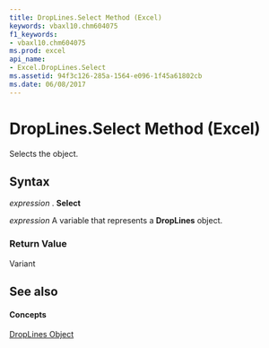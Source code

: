 ```yaml
---
title: DropLines.Select Method (Excel)
keywords: vbaxl10.chm604075
f1_keywords:
- vbaxl10.chm604075
ms.prod: excel
api_name:
- Excel.DropLines.Select
ms.assetid: 94f3c126-285a-1564-e096-1f45a61802cb
ms.date: 06/08/2017
---
```



# DropLines.Select Method (Excel)

Selects the object.


## Syntax

 _expression_ . **Select**

 _expression_ A variable that represents a **DropLines** object.


### Return Value

Variant


## See also


#### Concepts


[DropLines Object](droplines-object-excel.md)

